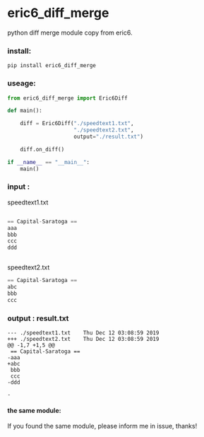 # eric6_diff_merge
python diff merge module copy from eric6.

### install:
`pip install eric6_diff_merge`

### useage:
```python
from eric6_diff_merge import Eric6Diff

def main():

    diff = Eric6Diff("./speedtext1.txt",
                     "./speedtext2.txt",
                     output="./result.txt")

    diff.on_diff()

if __name__ == "__main__":
    main()
```
### input :
speedtext1.txt
```python

== Capital-Saratoga ==
aaa
bbb
ccc
ddd



```
speedtext2.txt
```python
== Capital-Saratoga ==
abc
bbb
ccc


```

### output : result.txt
```
--- ./speedtext1.txt	Thu Dec 12 03:08:59 2019
+++ ./speedtext2.txt	Thu Dec 12 03:08:59 2019
@@ -1,7 +1,5 @@
 == Capital-Saratoga ==
-aaa
+abc
 bbb
 ccc
-ddd
 
-

```
#### the same module:
If you found the same module, please inform me in issue, thanks!
